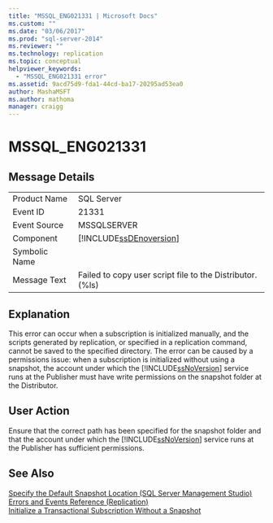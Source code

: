 ```yaml
---
title: "MSSQL_ENG021331 | Microsoft Docs"
ms.custom: ""
ms.date: "03/06/2017"
ms.prod: "sql-server-2014"
ms.reviewer: ""
ms.technology: replication
ms.topic: conceptual
helpviewer_keywords: 
  - "MSSQL_ENG021331 error"
ms.assetid: 9acd75d9-fda1-44cd-ba17-20295ad53ea0
author: MashaMSFT
ms.author: mathoma
manager: craigg
---
```

# MSSQL_ENG021331
    
## Message Details  
  
|||  
|-|-|  
|Product Name|SQL Server|  
|Event ID|21331|  
|Event Source|MSSQLSERVER|  
|Component|[!INCLUDE[ssDEnoversion](../../includes/ssdenoversion-md.md)]|  
|Symbolic Name||  
|Message Text|Failed to copy user script file to the Distributor.(%ls)|  
  
## Explanation  
 This error can occur when a subscription is initialized manually, and the scripts generated by replication, or specified in a replication command, cannot be saved to the specified directory. The error can be caused by a permissions issue: when a subscription is initialized without using a snapshot, the account under which the [!INCLUDE[ssNoVersion](../../includes/ssnoversion-md.md)] service runs at the Publisher must have write permissions on the snapshot folder at the Distributor.  
  
## User Action  
 Ensure that the correct path has been specified for the snapshot folder and that the account under which the [!INCLUDE[ssNoVersion](../../includes/ssnoversion-md.md)] service runs at the Publisher has sufficient permissions.  
  
## See Also  
 [Specify the Default Snapshot Location &#40;SQL Server Management Studio&#41;](specify-the-default-snapshot-location-sql-server-management-studio.md)   
 [Errors and Events Reference &#40;Replication&#41;](errors-and-events-reference-replication.md)   
 [Initialize a Transactional Subscription Without a Snapshot](initialize-a-transactional-subscription-without-a-snapshot.md)  
  
  
